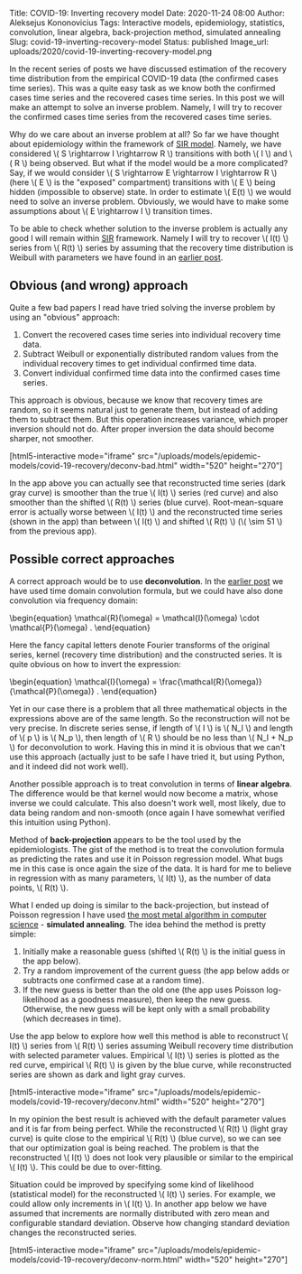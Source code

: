 Title: COVID-19: Inverting recovery model
Date: 2020-11-24 08:00
Author: Aleksejus Kononovicius
Tags: Interactive models, epidemiology, statistics, convolution, linear algebra, back-projection method, simulated annealing
Slug: covid-19-inverting-recovery-model
Status: published
Image_url: uploads/2020/covid-19-inverting-recovery-model.png

In the recent series of posts we have discussed estimation of the recovery
time distribution from the empirical COVID-19 data (the confirmed cases time
series). This was a quite easy task as we know both the confirmed cases time
series and the recovered cases time series. In this post we will make an
attempt to solve an inverse problem. Namely, I will try to recover the confirmed
cases time series from the recovered cases time series.<!--more-->

Why do we care about an inverse problem at all? So far we have thought about
epidemiology within the framework of
[SIR model]({filename}/articles/2020/sir-model.md). Namely, we have considered
\\\( S \rightarrow I \rightarrow R \\\) transitions with both \\\( I \\\) and
\\\( R \\\) being observed. But what if the model would be a more complicated?
Say, if we would consider \\\( S \rightarrow E \rightarrow I \rightarrow R \\\)
(here \\\( E \\\) is the "exposed" compartment) transitions with \\\( E \\\)
being hidden (impossible to observe) state. In order to estimate \\\( E(t) \\\)
we would need to solve an inverse problem. Obviously, we would have to make some
assumptions about \\\( E \rightarrow I \\\) transition times.

To be able to check whether solution to the inverse problem is actually any
good I will remain within [SIR]({filename}/articles/2020/sir-model.md)
framework. Namely I will try to recover \\\( I(t) \\\) series from
\\\( R(t) \\\) series by assuming that the recovery time distribution is
Weibull with parameters we have found in an
[earlier post]({filename}/articles/2020/covid-19-recovery-model-convolution.md).

## Obvious (and wrong) approach

Quite a few bad papers I read have tried solving the inverse problem by using
an "obvious" approach:

1. Convert the recovered cases time series into individual recovery time data.
1. Subtract Weibull or exponentially distributed random values from the
individual recovery times to get individual confirmed time data.
1. Convert individual confirmed time data into the confirmed cases time series.

This approach is obvious, because we know that recovery times are random, so
it seems natural just to generate them, but instead of adding them to
subtract them. But this operation increases variance, which proper inversion
should not do. After proper inversion the data should become sharper, not
smoother.

[html5-interactive mode="iframe"
src="/uploads/models/epidemic-models/covid-19-recovery/deconv-bad.html" width="520" height="270"]

In the app above you can actually see that reconstructed time series (dark gray
curve) is smoother than the true \\\( I(t) \\\) series (red curve) and also
smoother than the shifted \\\( R(t) \\\) series (blue curve). Root-mean-square
error is actually worse between \\\( I(t) \\\) and the reconstructed time
series (shown in the app) than between \\\( I(t) \\\) and shifted
\\\( R(t) \\\) (\\\( \sim 51 \\\) from the previous app).

## Possible correct approaches

A correct approach would be to use **deconvolution**. In the
[earlier post]({filename}/articles/2020/covid-19-recovery-model-convolution.md) we
have used time domain convolution formula, but we could have also done
convolution via frequency domain:

\begin{equation}
    \mathcal{R}(\omega) = \mathcal{I}(\omega) \cdot \mathcal{P}(\omega) .
\end{equation}

Here the fancy capital letters denote Fourier transforms of the original
series, kernel (recovery time distribution) and the constructed series. It is
quite obvious on how to invert the expression:

\begin{equation}
    \mathcal{I}(\omega) = \frac{\mathcal{R}(\omega)}{\mathcal{P}(\omega)} .
\end{equation}

Yet in our case there is a problem that all three mathematical objects in the
expressions above are of the same length. So the reconstruction will not be
very precise. In discrete series sense, if length of \\\( I \\\) is
\\\( N\_I \\\) and length of \\\( p \\\) is \\\( N\_p \\\), then length of
\\\( R \\\) should be no less than \\\( N\_I + N\_p \\\) for deconvolution to
work. Having this in mind it is obvious that we can't use this approach
(actually just to be safe I have tried it, but using Python, and it indeed
did not work well).

Another possible approach is to treat convolution in terms of **linear
algebra**. The difference would be that kernel would now become a matrix, whose
inverse we could calculate. This also doesn't work well, most likely, due to
data being random and non-smooth (once again I have somewhat verified this
intuition using Python).

Method of **back-projection** appears to be the tool used by the
epidemiologists. The gist of the method is to treat the convolution formula as
predicting the rates and use it in Poisson regression model. What bugs me in
this case is once again the size of the data. It is hard for me to believe in
regression with as many parameters, \\\( I(t) \\\), as the number of data
points, \\\( R(t) \\\).

What I ended up doing is similar to the back-projection, but instead of Poisson
regression I have used
[the most metal algorithm in computer science]({filename}/articles/2020/scishow-the-most-metal-algorithm-in-computer-science.md) -
**simulated annealing**. The idea behind the method is pretty simple:
1. Initially make a reasonable guess (shifted \\\( R(t) \\\) is the initial
guess in the app below).
1. Try a random improvement of the current guess (the app below adds or
subtracts one confirmed case at a random time).
1. If the new guess is better than the old one (the app uses Poisson
log-likelihood as a goodness measure), then keep the new guess. Otherwise,
the new guess will be kept only with a small probability (which decreases in
time).

Use the app below to explore how well this method is able to reconstruct
\\\( I(t) \\\) series from \\\( R(t) \\\) series assuming Weibull recovery
time distribution with selected parameter values. Empirical \\\( I(t) \\\)
series is plotted as the red curve, empirical \\\( R(t) \\\) is given by the
blue curve, while reconstructed series are shown as dark and light gray curves.

[html5-interactive mode="iframe"
src="/uploads/models/epidemic-models/covid-19-recovery/deconv.html" width="520" height="270"]

In my opinion the best result is achieved with the default parameter values and
it is far from being perfect. While the reconstructed \\\( R(t) \\\) (light
gray curve) is quite close to the empirical \\\( R(t) \\\) (blue curve), so we
can see that our optimization goal is being reached. The problem is that the
reconstructed \\\( I(t) \\\) does not look very plausible or similar to the
empirical \\\( I(t) \\\). This could be due to over-fitting.

Situation could be improved by specifying some kind of likelihood (statistical
model) for the reconstructed \\\( I(t) \\\) series. For example, we could allow
only increments in \\\( I(t) \\\). In another app below we have assumed that
increments are normally distributed with zero mean and configurable standard
deviation. Observe how changing standard deviation changes the reconstructed
series.

[html5-interactive mode="iframe"
src="/uploads/models/epidemic-models/covid-19-recovery/deconv-norm.html" width="520" height="270"]

